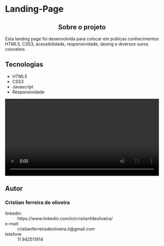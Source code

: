 <h1> Landing-Page </h1>

<h2  style="text-align: center;" >Sobre o projeto</h2>
<p>Esta landing page foi desenvolvida para colocar em práticas conhecimentos HTML5, CSS3, acessibilidade, responsividade, desing e diversos ouros conceitos</p>

<h2>Tecnologias</h2>
<ul>
  <li>HTML5</li>
  <li>CSS3</li>
  <li>Javascript</li>
  <li>Responsividade</li>
</ul>
<video  style="width: 100%;" src = "https://user-images.githubusercontent.com/99483009/158255892-caa46ebe-2a0c-42ac-9d57-08e482fcc8c8.mp4"> </video>

<h2>Autor</h2>
<h3>Cristian ferreira de oliveira</h3>
<dl>
  <dt>linkedin:</dt>
  <dd>https://www.linkedin.com/in/cristianfdeoliveira/</dd>
  
  <dt>e-mail:</dt>
  <dd>cristianferreiradeoliveira.ti@gmail.com</dd>
  
  <dt>telefone</dt>
  <dd>11 942511914</dd>
</dl>






